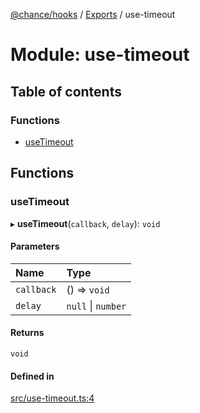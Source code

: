 [@chance/hooks](../README.md) / [Exports](../modules.md) / use-timeout

# Module: use-timeout

## Table of contents

### Functions

- [useTimeout](use_timeout.md#usetimeout)

## Functions

### useTimeout

▸ **useTimeout**(`callback`, `delay`): `void`

#### Parameters

| Name | Type |
| :------ | :------ |
| `callback` | () => `void` |
| `delay` | ``null`` \| `number` |

#### Returns

`void`

#### Defined in

[src/use-timeout.ts:4](https://github.com/chaance/hooks/blob/f07c99b/src/use-timeout.ts#L4)
